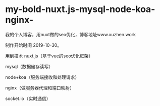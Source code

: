 # my-bold-nuxt.js-mysql-node-koa-nginx-
我的个人博客，用nuxt做的seo优化，博客地址www.xuzhen.work

制作开始时间 2019-10-30。

用到技术
nuxt.js（基于vue的seo优化框架）

mysql（数据储存读写）

node+koa（服务端接收和处理请求）

nginx（做服务器代理和端口映射）

socket.io（实时通信）

